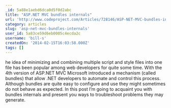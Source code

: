 ```yaml
---
_id: 5a88e1aebd6dca0d5f0d2abc
title: "ASP.NET MVC bundles internals"
url: 'http://www.codeproject.com/Articles/728146/ASP-NET-MVC-bundles-internals'
category: articles
slug: 'asp-net-mvc-bundles-internals'
user_id: 5a83ce59d6eb0005c4ecda2c
username: 'bill-s'
createdOn: '2014-02-15T16:03:58.000Z'
tags: []
---
```


he idea of minimizing and combining multiple script and style files into one file has been popular among web developers for quite some time. With the 4th version of ASP.NET MVC Microsoft introduced a mechanism (called bundles) that allow .NET developers to automate and control this process. Although bundles are quite easy to configure and use they might sometimes do not behave as expected. In this post I’m going to acquaint you with bundles internals and present you ways to troubleshoot problems they may generate.
